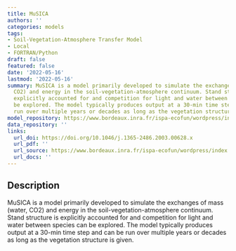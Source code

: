 ```yaml
---
title: MuSICA
authors: ''
categories: models
tags:
- Soil-Vegetation-Atmosphere Transfer Model
- Local
- FORTRAN/Python
draft: false
featured: false
date: '2022-05-16'
lastmod: '2022-05-16'
summary: MuSICA is a model primarily developed to simulate the exchanges of mass (water,
  CO2) and energy in the soil-vegetation-atmosphere continuum. Stand structure is
  explicitly accounted for and competition for light and water between species can
  be explored. The model typically produces output at a 30-min time step and can be
  run over multiple years or decades as long as the vegetation structure is given.
model_repository: https://www.bordeaux.inra.fr/ispa-ecofun/wordpress/index.php/musica-model/
data_repository: ''
links:
  url_doi: https://doi.org/10.1046/j.1365-2486.2003.00628.x
  url_pdf: ''
  url_source: https://www.bordeaux.inra.fr/ispa-ecofun/wordpress/index.php/musica-model/
  url_docs: ''
---
```


## Description

MuSICA is a model primarily developed to simulate the exchanges of mass (water, CO2) and energy in the soil-vegetation-atmosphere continuum. Stand structure is explicitly accounted for and competition for light and water between species can be explored. The model typically produces output at a 30-min time step and can be run over multiple years or decades as long as the vegetation structure is given.

